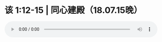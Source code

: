 # 该 1:12-15 | 同心建殿（18.07.15晚） 

<audio style="width: 100%;" preload="false" controls controlslist="nodownload"><source src="//file.simai.life/audio/mp3/old/26292.mp3" type="audio/mpeg">Your browser does not support the audio element.</audio>


